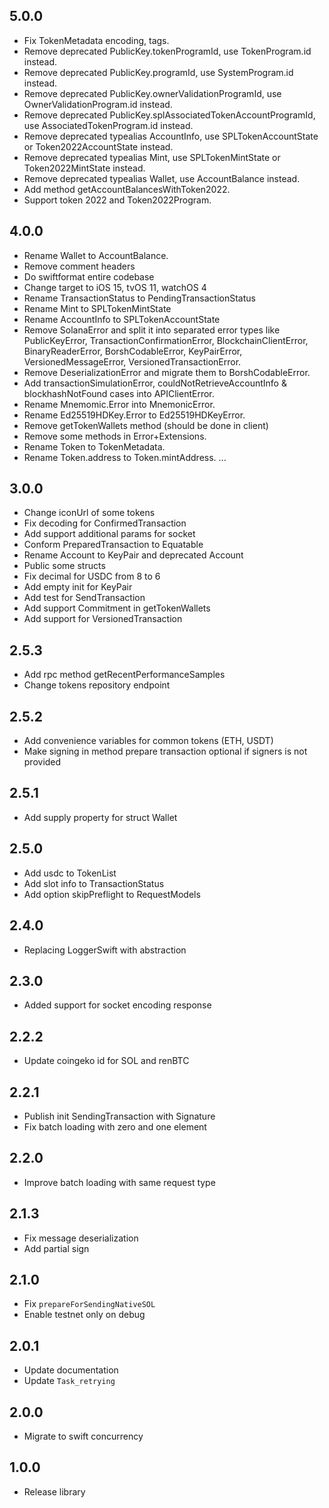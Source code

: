 ## 5.0.0

- Fix TokenMetadata encoding, tags.
- Remove deprecated PublicKey.tokenProgramId, use TokenProgram.id instead.
- Remove deprecated PublicKey.programId, use SystemProgram.id instead.
- Remove deprecated PublicKey.ownerValidationProgramId, use OwnerValidationProgram.id instead.
- Remove deprecated PublicKey.splAssociatedTokenAccountProgramId, use AssociatedTokenProgram.id instead.
- Remove deprecated typealias AccountInfo, use SPLTokenAccountState or Token2022AccountState instead.
- Remove deprecated typealias Mint, use SPLTokenMintState or Token2022MintState instead.
- Remove deprecated typealias Wallet, use AccountBalance instead.
- Add method getAccountBalancesWithToken2022.
- Support token 2022 and Token2022Program.

## 4.0.0

- Rename Wallet to AccountBalance.
- Remove comment headers
- Do swiftformat entire codebase
- Change target to iOS 15, tvOS 11, watchOS 4
- Rename TransactionStatus to PendingTransactionStatus
- Rename Mint to SPLTokenMintState
- Rename AccountInfo to SPLTokenAccountState
- Remove SolanaError and split it into separated error types like PublicKeyError, TransactionConfirmationError, BlockchainClientError, BinaryReaderError, BorshCodableError, KeyPairError, VersionedMessageError, VersionedTransactionError.
- Remove DeserializationError and migrate them to BorshCodableError.
- Add transactionSimulationError, couldNotRetrieveAccountInfo & blockhashNotFound cases into APIClientError.
- Rename Mnemomic.Error into MnemonicError.
- Rename Ed25519HDKey.Error to Ed25519HDKeyError.
- Remove getTokenWallets method (should be done in client)
- Remove some methods in Error+Extensions.
- Rename Token to TokenMetadata.
- Rename Token.address to Token.mintAddress.
...

## 3.0.0

- Change iconUrl of some tokens
- Fix decoding for ConfirmedTransaction
- Add support additional params for socket
- Conform PreparedTransaction to Equatable
- Rename Account to KeyPair and deprecated Account
- Public some structs
- Fix decimal for USDC from 8 to 6
- Add empty init for KeyPair
- Add test for SendTransaction
- Add support Commitment in getTokenWallets
- Add support for VersionedTransaction

## 2.5.3

- Add rpc method getRecentPerformanceSamples
- Change tokens repository endpoint

## 2.5.2

- Add convenience variables for common tokens (ETH, USDT)
- Make signing in method prepare transaction optional if signers is not provided

## 2.5.1

- Add supply property for struct Wallet

## 2.5.0

- Add usdc to TokenList
- Add slot info to TransactionStatus
- Add option skipPreflight to RequestModels

## 2.4.0

- Replacing LoggerSwift with abstraction

## 2.3.0

- Added support for socket encoding response

## 2.2.2

- Update coingeko id for SOL and renBTC

## 2.2.1

- Publish init SendingTransaction with Signature
- Fix batch loading with zero and one element

## 2.2.0

- Improve batch loading with same request type

## 2.1.3

- Fix message deserialization
- Add partial sign

## 2.1.0

- Fix `prepareForSendingNativeSOL`
- Enable testnet only on debug

## 2.0.1

- Update documentation
- Update `Task_retrying`

## 2.0.0

- Migrate to swift concurrency

## 1.0.0

- Release library
